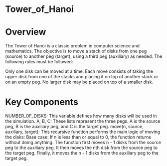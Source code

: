 # Tower_of_Hanoi

# Overview

The Tower of Hanoi is a classic problem in computer science and mathematics. The objective is to move a stack of disks from one peg (source) to another peg (target), using a third peg (auxiliary) as needed. The following rules must be followed:

Only one disk can be moved at a time.
Each move consists of taking the upper disk from one of the stacks and placing it on top of another stack or on an empty peg.
No larger disk may be placed on top of a smaller disk.

# Key Components

NUMBER_OF_DISKS: This variable defines how many disks will be used in the simulation.
A, B, C: These lists represent the three pegs. A is the source peg, B is the auxiliary peg, and C is the target peg.
move(n, source, auxiliary, target): This recursive function performs the main logic of moving the disks:
Base case: If n is less than or equal to 0, the function returns without doing anything.
The function first moves n - 1 disks from the source peg to the auxiliary peg.
It then moves the nth disk from the source peg to the target peg.
Finally, it moves the n - 1 disks from the auxiliary peg to the target peg.
